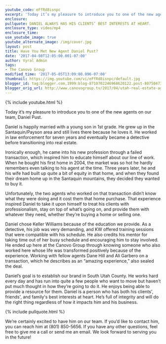 ```yaml
---
youtube_code: eFfRd8isnpc
excerpt: 'Today it’s my pleasure to introduce you to one of the new agents on our team, Daniel Pust. Daniel is happily married with a young son in 1st grade. He grew up in the Santaquin/Payson area and still lives there because he loves it. He worked in law enforcement for seven years and eventually became a detective before transitioning into real estate.'
enclosure:
pullquote: DANIEL ALWAYS HAS HIS CLIENTS’ BEST INTERESTS AT HEART.
enclosure_type: video/mp4
enclosure_time:
use_youtube_image: true
youtube_alternate_image: /img/cover.jpg
layout: post
title: Have You Met New Agent Daniel Pust?
date: '2017-04-08T12:05:00.001-07:00'
author: Vyral Admin
tags:
- The Canovo Group
modified_time: '2017-05-05T13:09:00.096-07:00'
thumbnail: https://img.youtube.com/vi/eFfRd8isnpc/default.jpg
blogger_id: tag:blogger.com,1999:blog-8710702246968620122.post-8075047381812871249
blogger_orig_url: http://www.canovogroup.tv/2017/04/utah-real-estate-agent-meet-one-of-our.html
---
```

{% include youtube.html %}


Today it’s my pleasure to introduce you to one of the new agents on our team, Daniel Pust.

Daniel is happily married with a young son in 1st grade. He grew up in the Santaquin/Payson area and still lives there because he loves it. He worked in law enforcement for seven years and eventually became a detective before transitioning into real estate.

Ironically enough, he came into his new profession through a failed transaction, which inspired him to educate himself about our line of work. When he bought his first home in 2004, the market was so hot he hardly remembers even talking to his agent at the time. Three years later, he and his wife had built up quite a bit of equity in that home, and when they found their dream home up in the Santaquin mountains, they decided they wanted to buy it.

Unfortunately, the two agents who worked on that transaction didn’t know what they were doing and it cost them that home purchase. That experience inspired Daniel to take it upon himself to treat his clients with professionalism, stay on top of what’s going on, and provide them with whatever they need, whether they’re buying a home or selling one.

Daniel chose Keller Williams because of the education we provide. As a detective, his job was very demanding, and KW offered training sessions that were compatible with his schedule. He also credits his mentor for taking time out of her busy schedule and encouraging him to stay involved. He ended up here at the Canovo Group through knowing someone who also worked here whose life was transformed positively because of the experience. Working with fellow agents Dane Hill and Ali Garbero on a transaction, which he describes as an “amazing experience,” also sealed the deal.

Daniel’s goal is to establish our brand in South Utah County. He works hard every day and has run into quite a few people who want to move but haven’t put much thought in how they’re going to do it. He enjoys being able to provide a resource for them. Daniel is a person who has both his clients', friends', and family's best interests at heart. He’s full of integrity and will do the right thing regardless of how it impacts him and his business.

{% include pullquote.html %}

We’re certainly excited to have him on our team. If you’d like to contact him, you can reach him at (801) 850-5656. If you have any other questions, feel free to give me a call or send me an email. We look forward to serving you in the future!
